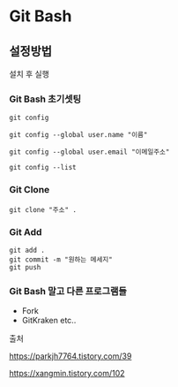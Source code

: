 # Git Bash

## 설정방법

설치 후 실행


### Git Bash 초기셋팅
``` git
git config

git config --global user.name "이름"

git config --global user.email "이메일주소"

git config --list
```

### Git Clone 
``` git
git clone "주소" .
```

### Git Add
``` git
git add . 
git commit -m "원하는 메세지"
git push
```

### Git Bash 말고 다른 프로그램들

- Fork
- GitKraken
etc..



출처

https://parkjh7764.tistory.com/39

https://xangmin.tistory.com/102
